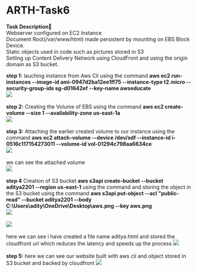# ARTH-Task6
**Task Description📄**<br>
Webserver configured on EC2 Instance<br>
Document Root(/var/www/html) made persistent by mounting on EBS Block Device.<br>
Static objects used in code such as pictures stored in S3<br>
Setting up Content Delivery Network using CloudFront and using the origin domain as S3 bucket. <br>

**step 1:** lauching instance from Aws Cli using the command **aws ec2 run-instances --image-id ami-0947d2ba12ee1ff75 --instance-type t2.micro --security-group-ids sg-d01642ef --key-name awseducate**<br>
![](https://i.postimg.cc/P56BPXSH/31b09a8f-84eb-478a-b900-68af9fa9e3df.jpg)<br><br>
**step 2:** Creating the Volume of EBS using the command **aws ec2 create-volume --size 1 --availability-zone us-east-1a**<br>
![](https://i.postimg.cc/d05tQcyZ/fc391446-848b-420e-97b6-37d475c0ff5b.jpg)<br><br>
**step 3:** Attaching the earlier created volume to our instance using the command **aws ec2 attach-volume --device /dev/sdf --instance-id i-0516c117154273011 --volume-id vol-01294c798aa6634ce**<br>
![](https://i.postimg.cc/pLptQ5hr/f550a0cd-33de-4d11-9fda-40a2f23f6d46.jpg)<br><br>
we can see the attached volume<br>
![](https://i.postimg.cc/3wYF5mXJ/e1a80ee0-ab07-47fa-aff6-a34e9c400357.jpg)<br><br>
**step 4** Creation of S3 bucket **aws s3api create-bucket --bucket aditya2201  --region us-east-1** using the command and storing the object in the S3 bucket using the command  **aws s3api put-object --acl "public-read" --bucket aditya2201 --body C:\Users\adity\OneDrive\Desktop\aws.png --key aws.png**<br>
![](https://i.postimg.cc/13q9F7j4/c122a9fe-6c8e-4368-ba8e-c555a18dee67.jpg)<br><br>
![](https://i.postimg.cc/13q9F7j4/c122a9fe-6c8e-4368-ba8e-c555a18dee67.jpg)<br><br>
here we can see i have created a file name aditya.html and stored the cloudfront url which reduces the latency and speeds up the process
![](https://i.postimg.cc/ZKVWKQyN/5d8d5be0-8995-456b-ad47-b711b42acd13.jpg)<br><br>
**step 5:** here we can see our website built with aws cli and object stored in S3 bucket and backed by cloudfront 
![](https://i.postimg.cc/0j7H0m7g/07a69700-940d-4684-9c06-740af3e2b6ab.jpg)

